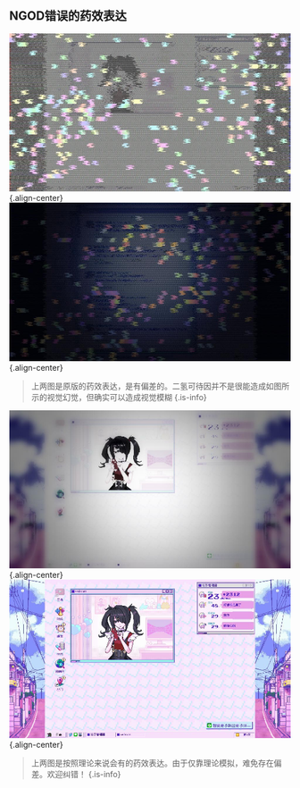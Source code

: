 
## NGOD错误的药效表达
![amechan_overdose_ssbron_at_morning_in_ngod.jpg](/ngod/amechan_overdose_ssbron_at_morning_in_ngod.jpg){.align-center}
![amechan_overdose_ssbron_at_night_in_ngod.jpg](/ngod/amechan_overdose_ssbron_at_night_in_ngod.jpg){.align-center}
> 上两图是原版的药效表达，是有偏差的。二氢可待因并不是很能造成如图所示的视觉幻觉，但确实可以造成视觉模糊
{.is-info}

![may_be_amechan_to_overdose_ssbron.jpg](/ngod/may_be_amechan_to_overdose_ssbron.jpg){.align-center}
![the_original_of_that_may_be_amechan_to_overdose_ssbron.jpg](/ngod/the_original_of_that_may_be_amechan_to_overdose_ssbron.jpg){.align-center}
> 上两图是按照理论来说会有的药效表达。由于仅靠理论模拟，难免存在偏差。欢迎纠错！
{.is-info}
